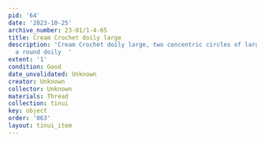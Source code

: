 ```yaml
---
pid: '64'
date: '2023-10-25'
archive_number: 23-01/1-4-65
title: Cream Crochet doily large
description: 'Cream Crochet doily large, two concentric circles of large ruffles making
  a round doily  '
extent: '1'
condition: Good
date_unvalidated: Unknown
creator: Unknown
collector: Unknown
materials: Thread
collection: tinui
key: object
order: '063'
layout: tinui_item
---
```

